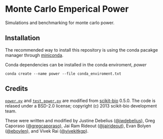 # Monte Carlo Emperical Power
Simulations and benchmarking for monte carlo power.

## Installation
The recommended way to install this repository is using the conda pacakge manager through [miniconda]().

Conda dependencies can be installed in the conda enviroment, *power*

```
conda create --name power --file conda_enviroment.txt
```


## Credits
[`power.py`](https://github.com/biocore/scikit-bio/blob/master/skbio/stats/power.py) and [`test_power.py`](https://github.com/biocore/scikit-bio/blob/master/skbio/stats/tests/test_power.py) are modified from [scikit-bio](www.scikit-bio.org) 0.5.0. The code is relased under a BSD-2.0 license; copyright (c) 2013 scikit-bio development team.

These were written and modified by Justine Debelius ([@jwdebelius](https://github.com/jwdebelius)), Greg Caporaso ([@gregcaporaso](https://github.com/gregcaporaso)), Jai Ram Rideout ([@jairideout](https://github.com/jairideout)), Evan Bolyen ([@eboylen](https://github.com/ebolyen)), and Vivek Rai ([@vivekitkgp](https://github.com/vivekiitkgp)).